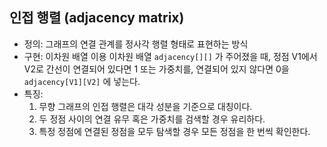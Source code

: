 ## 인접 행렬 (adjacency matrix)
+ 정의: 그래프의 연결 관계를 정사각 행렬 형태로 표현하는 방식
+ 구현: 이차원 배열 이용
  이차원 배열 `adjacency[][]` 가 주어졌을 때, 정점 V1에서 V2로 간선이 연결되어 있다면 1 또는 가중치를, 연결되어 있지 않다면 0을 `adjacency[V1][V2]` 에 넣는다.
+ 특징: 
  1) 무향 그래프의 인접 행렬은 대각 성분을 기준으로 대칭이다.
  2) 두 정점 사이의 연결 유무 혹은 가중치를 검색할 경우 유리하다.
  3) 특정 정점에 연결된 정점을 모두 탐색할 경우 모든 정점을 한 번씩 확인한다.

